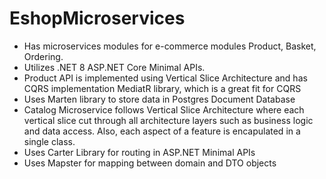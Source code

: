 # EshopMicroservices
- Has microservices modules for e-commerce modules Product, Basket, Ordering.
- Utilizes .NET 8 ASP.NET Core Minimal APIs.
- Product API is implemented using Vertical Slice Architecture and has CQRS implementation MediatR library, which is a great fit for CQRS
- Uses Marten library to store data in Postgres Document Database
- Catalog Microservice follows Vertical Slice Architecture where each vertical slice cut through all architecture layers such as business logic and data access.
Also, each aspect of a feature is encapulated in a single class.
- Uses Carter Library for routing in ASP.NET Minimal APIs
- Uses Mapster for mapping between domain and DTO objects
